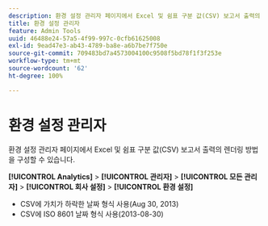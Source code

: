 ```yaml
---
description: 환경 설정 관리자 페이지에서 Excel 및 쉼표 구분 값(CSV) 보고서 출력의 렌더링 방법을 구성할 수 있습니다.
title: 환경 설정 관리자
feature: Admin Tools
uuid: 46488e24-57a5-4f99-997c-0cfb61625008
exl-id: 9ead47e3-ab43-4789-ba8e-a6b7be7f750e
source-git-commit: 709483bd7a4573004100c9508f5bd78f1f3f253e
workflow-type: tm+mt
source-wordcount: '62'
ht-degree: 100%

---
```


# 환경 설정 관리자

환경 설정 관리자 페이지에서 Excel 및 쉼표 구분 값(CSV) 보고서 출력의 렌더링 방법을 구성할 수 있습니다.

**[!UICONTROL Analytics]** > **[!UICONTROL 관리자]** > **[!UICONTROL 모든 관리자]** > **[!UICONTROL 회사 설정]** > **[!UICONTROL 환경 설정]**

* CSV에 가치가 하락한 날짜 형식 사용(Aug 30, 2013)
* CSV에 ISO 8601 날짜 형식 사용(2013-08-30)
